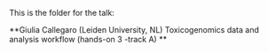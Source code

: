 This is the folder for the talk:

**Giulia Callegaro (Leiden University, NL)
Toxicogenomics data and analysis workflow (hands-on 3 -track A) ** 
